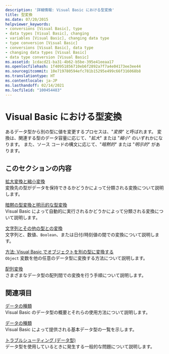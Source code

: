```yaml
---
description: '詳細情報: Visual Basic における型変換'
title: 型変換
ms.date: 07/20/2015
helpviewer_keywords:
- conversions [Visual Basic], type
- data types [Visual Basic], changing
- variables [Visual Basic], changing data type
- type conversion [Visual Basic]
- conversions [Visual Basic], data type
- changing data types [Visual Basic]
- data type conversion [Visual Basic]
ms.assetid: 1cdacd21-ba31-4b62-b5be-395e41eeaa17
ms.openlocfilehash: 1f40951856710eb6f2892a7f7a4e04173ee3ee44
ms.sourcegitcommit: 10e719780594efc781b15295e499c66f316068b8
ms.translationtype: HT
ms.contentlocale: ja-JP
ms.lasthandoff: 02/14/2021
ms.locfileid: "100454483"
---
```

# <a name="type-conversions-in-visual-basic"></a>Visual Basic における型変換

あるデータ型から別の型に値を変更するプロセスは、"*変換*" と呼ばれます。 変換は、関連する型のデータ容量に応じて、"*拡大*" または "*縮小*" のいずれかになります。 また、ソース コードの構文に応じて、"*暗黙的*" または "*明示的*" があります。  
  
## <a name="in-this-section"></a>このセクションの内容  

 [拡大変換と縮小変換](widening-and-narrowing-conversions.md)  
 変換先の型がデータを保持できるかどうかによって分類される変換について説明します。  
  
 [暗黙の型変換と明示的な型変換](implicit-and-explicit-conversions.md)  
 Visual Basic によって自動的に実行されるかどうかによって分類される変換について説明します。  
  
 [文字列とその他の型との変換](conversions-between-strings-and-other-types.md)  
 文字列と、数値、`Boolean`、または日付/時刻値の間での変換について説明します。  
  
 [方法: Visual Basic でオブジェクトを別の型に変換する](how-to-convert-an-object-to-another-type.md)  
 `Object` 変数を他の任意のデータ型に変換する方法について説明します。  
  
 [配列変換](array-conversions.md)  
 さまざまなデータ型の配列間での変換を行う手順について説明します。  
  
## <a name="related-sections"></a>関連項目  

 [データの種類](index.md)  
 Visual Basic のデータ型の概要とそれらの使用方法について説明します。  
  
 [データの種類](../../../language-reference/data-types/index.md)  
 Visual Basic によって提供される基本データ型の一覧を示します。  
  
 [トラブルシューティング (データ型)](troubleshooting-data-types.md)  
 データ型を使用しているときに発生する一般的な問題について説明します。
